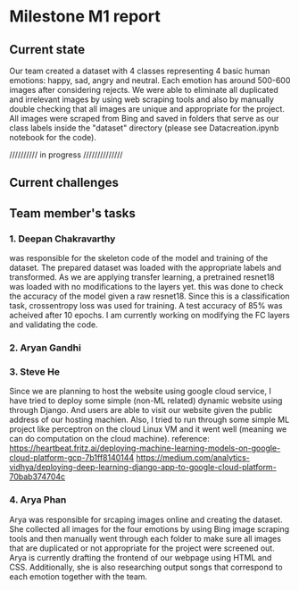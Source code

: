 # Milestone M1 report
## Current state

Our team created a dataset with 4 classes representing 4 basic human emotions: happy, sad, angry and neutral. Each emotion has around 500-600 images after considering rejects. We were able to eliminate all duplicated and irrelevant images by using web scraping tools and also by manually double checking that all images are unique and appropriate for the project. All images were scraped from Bing and saved in folders that serve as our class labels inside the "dataset" directory (please see Datacreation.ipynb notebook for the code). 

////////// in progress //////////////

## Current challenges

## Team member's tasks
### 1. Deepan Chakravarthy
was responsible for the skeleton code of the model and training of the dataset. The prepared dataset was loaded with the appropriate labels and transformed. As we are applying transfer learning, a pretrained resnet18 was loaded with no modifications to the layers yet. this was done to check the accuracy of the model given a raw resnet18. Since this is a classification task, crossentropy loss was used for training.
A test accuracy of 85% was acheived after 10 epochs. I am currently working on modifying the FC layers and validating the code. 
### 2. Aryan Gandhi
### 3. Steve He
Since we are planning to host the website using google cloud service, I have tried to deploy some simple (non-ML related) dynamic website using through Django. And users are able to visit our website given the public address of our hosting machien.
Also, I tried to run through some simple ML project like perceptron on the cloud Linux VM and it went well (meaning we can do computation on the cloud machine).
reference:
https://heartbeat.fritz.ai/deploying-machine-learning-models-on-google-cloud-platform-gcp-7b1ff8140144
https://medium.com/analytics-vidhya/deploying-deep-learning-django-app-to-google-cloud-platform-70bab374704c
### 4. Arya Phan
Arya was responsible for srcaping images online and creating the dataset. She collected all images for the four emotions by using Bing image scraping tools and then manually went through each folder to make sure all images that are duplicated or not appropriate for the project were screened out. Arya is currently drafting the frontend of our webpage using HTML and CSS. Additionally, she is also researching output songs that correspond to each emotion together with the team.
